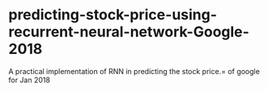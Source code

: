 # predicting-stock-price-using-recurrent-neural-network-Google-2018
A practical implementation of RNN in predicting the stock price.= of google for Jan 2018
